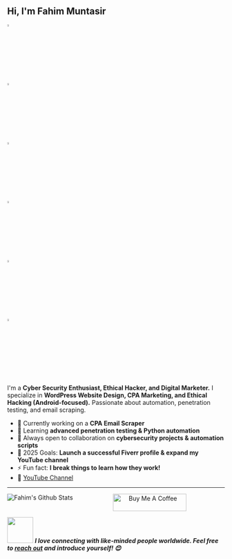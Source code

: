 
## Hi, I'm Fahim Muntasir  

[<img src="https://img.icons8.com/color/48/000000/facebook.png" width="3.5%"/>](https://www.facebook.com/FahimXCIpher)  
[<img src="https://img.icons8.com/color/48/000000/twitter.png" width="3.5%"/>](https://twitter.com/FahimXCIpher)  
[<img src="https://img.icons8.com/color/48/000000/linkedin.png" width="3.5%"/>](https://www.linkedin.com/in/FahimXCIpher)  
[<img src="https://img.icons8.com/fluent/48/000000/instagram-new.png" width="3.5%"/>](https://www.instagram.com/fahimxcipher)  
[<img src="https://img.icons8.com/ios-filled/50/000000/github.png" width="3.5%"/>](https://github.com/FahimXCIpher)  
<a href="mailto:fahimciphers@gmail.com"><img src="https://img.icons8.com/fluent/48/000000/gmail.png" width="3.5%"/></a>  

I'm a **Cyber Security Enthusiast, Ethical Hacker, and Digital Marketer.** I specialize in **WordPress Website Design, CPA Marketing, and Ethical Hacking (Android-focused).** Passionate about automation, penetration testing, and email scraping.  

- 🔭 Currently working on a **CPA Email Scraper**  
- 🌱 Learning **advanced penetration testing & Python automation**  
- 👯 Always open to collaboration on **cybersecurity projects & automation scripts**  
- 🥅 2025 Goals: **Launch a successful Fiverr profile & expand my YouTube channel**  
- ⚡ Fun fact: **I break things to learn how they work!**  
- 🎥 [YouTube Channel](https://www.youtube.com/@fahimciphers)  

---

<img align="left" alt="Fahim's Github Stats" src="https://github-readme-stats.vercel.app/api?username=FahimXCIpher&show_icons=true&hide_border=true" />  

<p align="center">  
<a href="https://www.buymeacoffee.com/fahimxcipher" target="_blank"><img src="https://cdn.buymeacoffee.com/buttons/default-white.png" alt="Buy Me A Coffee" height="40" width="170"></a>  
</p>  

<!-- Connecting with people -->
<img src="https://media.giphy.com/media/LnQjpWaON8nhr21vNW/giphy.gif" width="60">  
<em><b>I love connecting with like-minded people worldwide. Feel free to <a href="https://twitter.com/FahimXCipher">reach out</a> and introduce yourself! 😊</b></em>  

